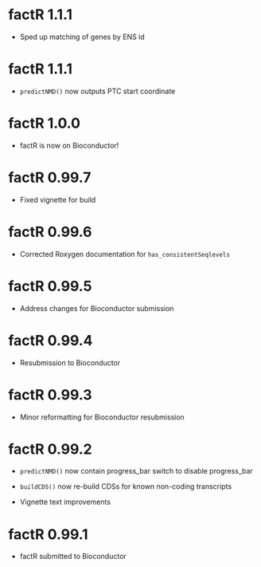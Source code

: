 # factR 1.1.1

* Sped up matching of genes by ENS id

# factR 1.1.1

* `predictNMD()` now outputs PTC start coordinate

# factR 1.0.0

* factR is now on Bioconductor!

# factR 0.99.7

* Fixed vignette for build

# factR 0.99.6

* Corrected Roxygen documentation for `has_consistentSeqlevels`

# factR 0.99.5

* Address changes for Bioconductor submission

# factR 0.99.4

* Resubmission to Bioconductor

# factR 0.99.3

* Minor reformatting for Bioconductor resubmission

# factR 0.99.2

* `predictNMD()` now contain progress_bar switch to disable progress_bar

* `buildCDS()` now re-build CDSs for known non-coding transcripts

* Vignette text improvements

# factR 0.99.1

* factR submitted to Bioconductor
